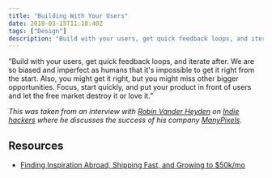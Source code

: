 ```yaml
---
title: "Building With Your Users"
date: 2018-03-15T11:18:40Z
tags: ["Design"]
description: "Build with your users, get quick feedback loops, and iterate after."
---
```


”Build with your users, get quick feedback loops, and iterate after. We are so biased and imperfect as humans that it's impossible to get it right from the start. Also, you might get it right, but you might miss other bigger opportunities. Focus, start quickly, and put your product in front of users and let the free market destroy it or love it.”

_This was taken from an interview with [Robin Vander Heyden](https://twitter.com/vinrob) on [Indie hackers](https://www.indiehackers.com/) where he discusses the success of his company [ManyPixels](https://www.manypixels.co/)._

## Resources

- [Finding Inspiration Abroad, Shipping Fast, and Growing to $50k/mo](https://www.indiehackers.com/interview/finding-inspiration-abroad-shipping-fast-and-growing-to-50k-mo-e55f6feafd)
